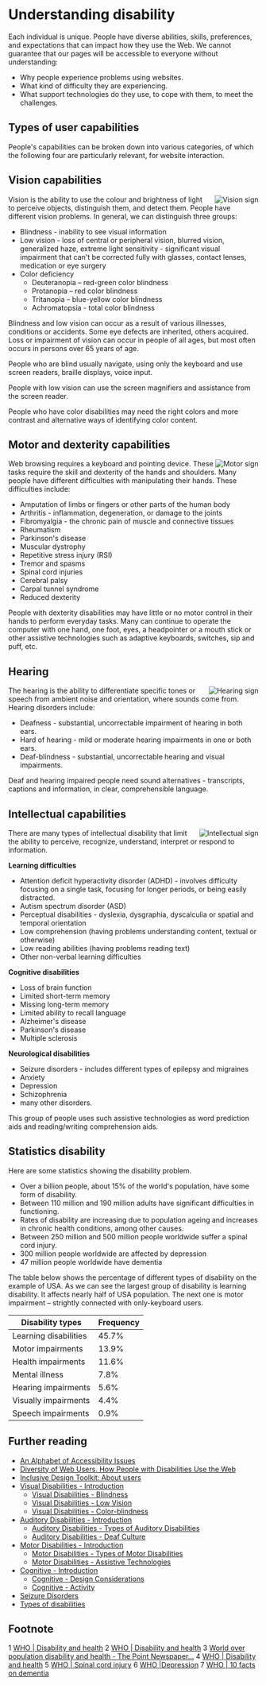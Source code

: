 # Understanding disability
Each individual is unique. People have diverse abilities, skills, preferences, and expectations that can impact how they use the Web. 
We cannot guarantee that our pages will be accessible to everyone without understanding:
* Why people experience problems using websites.
* What kind of difficulty they are experiencing.
* What support technologies do they use, to cope with them, to meet the challenges.

## Types of user capabilities
People's capabilities can be broken down into various categories, of which the following four are particularly relevant, for website interaction.

## Vision capabilities
<img src="https://raw.githubusercontent.com/joomla/accessibility/master/docs/_images/visual.png" alt="Vision sign" align="right" style="margin-left:1em">

Vision is the ability to use the colour and brightness of light to perceive objects, distinguish them, and detect them. People have different vision problems. In general, we can distinguish three groups:
* Blindness - inability to see visual information
* Low vision - loss of central or peripheral vision, blurred vision, generalized haze, extreme light sensitivity - significant visual impairment that can't be corrected fully with glasses, contact lenses, medication or eye surgery
* Color deficiency
  * Deuteranopia – red-green color blindness
  * Protanopia – red color blindness  
  * Tritanopia – blue-yellow color blindness
  * Achromatopsia - total color blindness

Blindness and low vision can occur as a result of various illnesses, conditions or accidents. Some eye defects are inherited, others acquired. Loss or impairment of vision can occur in people of all ages, but most often occurs in persons over 65 years of age.

People who are blind usually navigate, using only the keyboard and use screen readers, braille displays, voice input.

People with low vision can use the screen magnifiers and assistance from the screen reader.

People who have color disabilities may need the right colors and more contrast and alternative ways of identifying color content. 

## Motor and dexterity capabilities
<img src="https://raw.githubusercontent.com/joomla/accessibility/master/docs/_images/motor.png" alt="Motor sign" align="right">

Web browsing requires a keyboard and pointing device. These tasks require the skill and dexterity of the hands and shoulders. Many people have different difficulties with manipulating their hands. These difficulties include:
 
* Amputation of limbs or fingers or other parts of the human body
* Arthritis - inflammation, degeneration, or damage to the joints
* Fibromyalgia - the chronic pain of muscle and connective tissues
* Rheumatism
* Parkinson's disease
* Muscular dystrophy
* Repetitive stress injury (RSI)
* Tremor and spasms
* Spinal cord injuries
* Cerebral palsy
* Carpal tunnel syndrome
* Reduced dexterity

People with dexterity disabilities may have little or no motor control in their hands to perform everyday tasks.
Many can continue to operate the computer with one hand, one foot, eyes, a headpointer or a mouth stick or other assistive technologies such as adaptive keyboards, switches, sip and puff, etc.

## Hearing
<img src="https://raw.githubusercontent.com/joomla/accessibility/master/docs/_images/hearing.png" alt="Hearing sign" align="right">

The hearing is the ability to differentiate specific tones or speech from ambient noise and orientation, where sounds come from.
Hearing disorders include:

* Deafness - substantial, uncorrectable impairment of hearing in both ears.
* Hard of hearing - mild or moderate hearing impairments in one or both ears.
* Deaf-blindness - substantial, uncorrectable hearing and visual impairments.

Deaf and hearing impaired people need sound alternatives - transcripts, captions and information, in clear, comprehensible language.

## Intellectual capabilities
<img src="https://raw.githubusercontent.com/joomla/accessibility/master/docs/_images/intelectual.png" alt="Intellectual sign" align="right">

There are many types of intellectual disability that limit the ability to perceive, recognize, understand, interpret or respond to information.

**Learning difficulties**
* Attention deficit hyperactivity disorder (ADHD) - involves difficulty focusing on a single task, focusing for longer periods, or being easily distracted.
* Autism spectrum disorder (ASD)
* Perceptual disabilities - dyslexia, dysgraphia, dyscalculia or spatial and temporal orientation
* Low comprehension (having problems understanding content, textual or otherwise)
* Low reading abilities (having problems reading text)
* Other non-verbal learning difficulties

**Cognitive disabilities**
* Loss of brain function
* Limited short-term memory
* Missing long-term memory
* Limited ability to recall language
* Alzheimer's disease
* Parkinson's disease
* Multiple sclerosis 

**Neurological disabilities**
* Seizure disorders - includes different types of epilepsy and migraines
* Anxiety 
* Depression
* Schizophrenia
* many other disorders.

This group of people uses such assistive technologies as word prediction aids and reading/writing comprehension aids.

## Statistics disability
Here are some statistics showing the disability problem.
* Over a billion people, about 15% of the world's population, have some form of disability.
* Between 110 million and 190 million adults have significant difficulties in functioning.
* Rates of disability are increasing due to population ageing and increases in chronic health conditions, among other causes.
* Between 250 million and 500 million people worldwide suffer a spinal cord injury.
* 300 million people worldwide are affected by depression
* 47 million people worldwide have dementia

The table below shows the percentage of different types of disability on the example of USA. 
As we can see the largest group of disability is learning disability. It affects nearly half of USA population. 
The next one is motor impairment – strightly connected with only-keyboard users.

| Disability types | Frequency |
| --- | --- |
| Learning disabilities | 45.7%
| Motor impairments | 13.9%
| Health impairments | 11.6%
| Mental illness | 7.8% |
| Hearing impairments | 5.6% | 
| Visually impairments | 4.4% |
| Speech impairments | 0.9% |

## Further reading
* [An Alphabet of Accessibility Issues](https://the-pastry-box-project.net/anne-gibson/2014-july-31)
* [Diversity of Web Users. How People with Disabilities Use the Web](https://www.w3.org/WAI/intro/people-use-web/diversity#auditory)
* [Inclusive Design Toolkit: About users](http://www.inclusivedesigntoolkit.com/usercapabilities/usercap.html)
* [Visual Disabilities - Introduction](http://webaim.org/articles/visual/)
  * [Visual Disabilities - Blindness](http://webaim.org/articles/visual/blind)
  * [Visual Disabilities - Low Vision](http://webaim.org/articles/visual/lowvision)
  * [Visual Disabilities - Color-blindness](http://webaim.org/articles/visual/colorblind)
* [Auditory Disabilities - Introduction](http://webaim.org/articles/auditory/)
  * [Auditory Disabilities - Types of Auditory Disabilities](http://webaim.org/articles/auditory/auditorydisabilities)
  * [Auditory Disabilities - Deaf Culture](http://webaim.org/articles/auditory/culture)
* [Motor Disabilities - Introduction](http://webaim.org/articles/motor/)
  * [Motor Disabilities - Types of Motor Disabilities](http://webaim.org/articles/motor/motordisabilities)
  * [Motor Disabilities - Assistive Technologies](http://webaim.org/articles/motor/assistive)
* [Cognitive - Introduction](http://webaim.org/articles/cognitive/)
  * [Cognitive - Design Considerations](http://webaim.org/articles/cognitive/design)
  * [Cognitive - Activity](http://webaim.org/articles/cognitive/activity)
* [Seizure Disorders](http://webaim.org/articles/seizure/)
* [Types of disabilities](http://www.hwns.com.au/Resource-centre/Types-of-disabilities)

## Footnote
1 [WHO | Disability and health](https://www.who.int/news-room/fact-sheets/detail/disability-and-health)
2 [WHO | Disability and health](https://www.who.int/news-room/fact-sheets/detail/disability-and-health)
3 [World over population disability and health - The Point Newspaper...](http://thepoint.gm/africa/gambia/article/world-over-population-disability-and-health)
4 [WHO | Disability and health](http://www.whogis.com/mediacentre/factsheets/fs352/en/)
5 [WHO | Spinal cord injury](https://www.who.int/news-room/fact-sheets/detail/spinal-cord-injury)
6 [WHO |Depression](https://www.who.int/news-room/fact-sheets/detail/depression)
7 [WHO | 10 facts on dementia](https://www.who.int/features/factfiles/dementia/en/)








